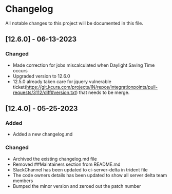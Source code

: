 # Changelog

All notable changes to this project will be documented in this file.

## [12.6.0] - 06-13-2023

### Changed

- Made correction for jobs miscalculated when Daylight Saving Time occurs
- Upgraded version to 12.6.0
- 12.5.0 already taken care for jquery vulnerable ticket(https://git.kcura.com/projects/IN/repos/integrationpoints/pull-requests/3112/diff#version.txt) that needs to be merge.

## [12.4.0] - 05-25-2023

### Added

- Added a new changelog.md

### Changed

- Archived the existing changelog.md file
- Removed ##Maintainers section from README.md
- SlackChannel has been updated to ci-server-delta in trident file
- The code owners details has been updated to show all server delta team members
- Bumped the minor version and zeroed out the patch number